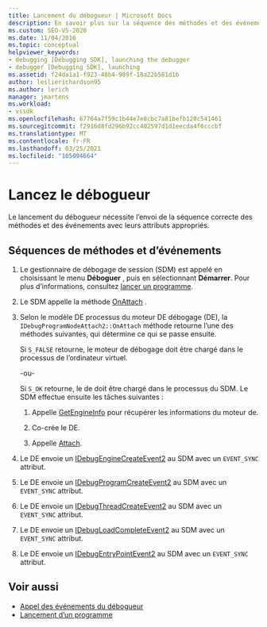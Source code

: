 ```yaml
---
title: Lancement du débogueur | Microsoft Docs
description: En savoir plus sur la séquence des méthodes et des événements avec leurs attributs appropriés nécessaires au lancement du débogueur.
ms.custom: SEO-VS-2020
ms.date: 11/04/2016
ms.topic: conceptual
helpviewer_keywords:
- debugging [Debugging SDK], launching the debugger
- debugger [Debugging SDK], launching
ms.assetid: f24da1a1-f923-48b4-989f-18a22b581d1b
author: leslierichardson95
ms.author: lerich
manager: jmartens
ms.workload:
- vssdk
ms.openlocfilehash: 67764a7f59c1b44e7e8cbc7a81befb120c541461
ms.sourcegitcommit: f2916d8fd296b92cc402597d1d1eecda4f6cccbf
ms.translationtype: MT
ms.contentlocale: fr-FR
ms.lasthandoff: 03/25/2021
ms.locfileid: "105094664"
---
```

# <a name="launch-the-debugger"></a>Lancez le débogueur
Le lancement du débogueur nécessite l’envoi de la séquence correcte des méthodes et des événements avec leurs attributs appropriés.

## <a name="sequences-of-methods-and-events"></a>Séquences de méthodes et d’événements

1. Le gestionnaire de débogage de session (SDM) est appelé en choisissant le menu **Déboguer** , puis en sélectionnant **Démarrer**. Pour plus d’informations, consultez [lancer un programme](../../extensibility/debugger/launching-a-program.md).

2. Le SDM appelle la méthode [OnAttach](../../extensibility/debugger/reference/idebugprogramnodeattach2-onattach.md) .

3. Selon le modèle DE processus du moteur DE débogage (DE), la `IDebugProgramNodeAttach2::OnAttach` méthode retourne l’une des méthodes suivantes, qui détermine ce qui se passe ensuite.

     Si `S_FALSE` retourne, le moteur de débogage doit être chargé dans le processus de l’ordinateur virtuel.

     -ou-

     Si `S_OK` retourne, le de doit être chargé dans le processus du SDM. Le SDM effectue ensuite les tâches suivantes :

    1. Appelle [GetEngineInfo](../../extensibility/debugger/reference/idebugprogramnode2-getengineinfo.md) pour récupérer les informations du moteur de.

    2. Co-crée le DE.

    3. Appelle [Attach](../../extensibility/debugger/reference/idebugengine2-attach.md).

4. Le DE envoie un [IDebugEngineCreateEvent2](../../extensibility/debugger/reference/idebugenginecreateevent2.md) au SDM avec un `EVENT_SYNC` attribut.

5. Le DE envoie un [IDebugProgramCreateEvent2](../../extensibility/debugger/reference/idebugprogramcreateevent2.md) au SDM avec un `EVENT_SYNC` attribut.

6. Le DE envoie un [IDebugThreadCreateEvent2](../../extensibility/debugger/reference/idebugthreadcreateevent2.md) au SDM avec un `EVENT_SYNC` attribut.

7. Le DE envoie un [IDebugLoadCompleteEvent2](../../extensibility/debugger/reference/idebugloadcompleteevent2.md) au SDM avec un `EVENT_SYNC` attribut.

8. Le DE envoie un [IDebugEntryPointEvent2](../../extensibility/debugger/reference/idebugentrypointevent2.md) au SDM avec un `EVENT_SYNC` attribut.

## <a name="see-also"></a>Voir aussi
- [Appel des événements du débogueur](../../extensibility/debugger/calling-debugger-events.md)
- [Lancement d’un programme](../../extensibility/debugger/launching-a-program.md)
